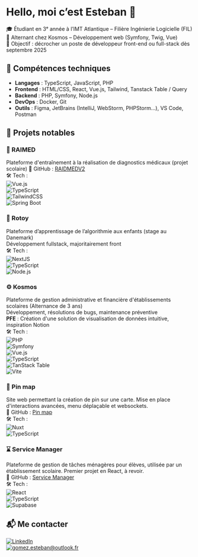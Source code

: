 <h1>Hello, moi c’est Esteban 👋</h1>

🎓 Étudiant en 3ᵉ année à l’IMT Atlantique – Filière Ingénierie Logicielle (FIL)  
💼 Alternant chez Kosmos – Développement web (Symfony, Twig, Vue)  
🎯 Objectif : décrocher un poste de développeur front-end ou full-stack dès septembre 2025



## 🔧 Compétences techniques

- **Langages** : TypeScript, JavaScript, PHP  
- **Frontend** : HTML/CSS, React, Vue.js, Tailwind, Tanstack Table / Query  
- **Backend** : PHP, Symfony, Node.js  
- **DevOps** : Docker, Git  
- **Outils** : Figma, JetBrains (IntelliJ, WebStorm, PHPStorm...), VS Code, Postman



## 🌱 Projets notables

### 🎒 RAIMED  
Plateforme d'entraînement à la réalisation de diagnostics médicaux (projet scolaire)
🔗 GitHub : [RAIDMEDV2](https://github.com/RAIDMED-PROJECT-ORG/RAIDMEDV2)  
🛠️ Tech :  
![Vue.js](https://img.shields.io/badge/Vue.js-35495E?style=for-the-badge&logo=vue.js&logoColor=4FC08D)  
![TypeScript](https://img.shields.io/badge/TypeScript-3178C6?style=for-the-badge&logo=typescript&logoColor=white)  
![TailwindCSS](https://img.shields.io/badge/TailwindCSS-38B2AC?style=for-the-badge&logo=tailwind-css&logoColor=white)  
![Spring Boot](https://img.shields.io/badge/-Spring_Boot-6DB33F?style=flat-square&logo=springboot&logoColor=white)



### 🧒 Rotoy  
Plateforme d’apprentissage de l’algorithmie aux enfants (stage au Danemark)  
Développement fullstack, majoritairement front  
🛠️ Tech :  
![NextJS](https://img.shields.io/badge/NextJS-20232A?style=for-the-badge&logo=react&logoColor=61DAFB)  
![TypeScript](https://img.shields.io/badge/TypeScript-3178C6?style=for-the-badge&logo=typescript&logoColor=white)  
![Node.js](https://img.shields.io/badge/Node.js-339933?style=for-the-badge&logo=nodedotjs&logoColor=white)



### ⚙️ Kosmos  
Plateforme de gestion administrative et financière d'établissements scolaires (Alternance de 3 ans)  
Développement, résolutions de bugs, maintenance préventive  
**PFE** : Création d'une solution de visualisation de données intuitive, inspiration Notion  
🛠️ Tech :  
![PHP](https://img.shields.io/badge/PHP-777BB4?style=for-the-badge&logo=php&logoColor=white)  
![Symfony](https://img.shields.io/badge/Symfony-000000?style=for-the-badge&logo=symfony&logoColor=white)  
![Vue.js](https://img.shields.io/badge/Vue.js-35495E?style=for-the-badge&logo=vue.js&logoColor=4FC08D)  
![TypeScript](https://img.shields.io/badge/TypeScript-3178C6?style=for-the-badge&logo=typescript&logoColor=white)  
![TanStack Table](https://img.shields.io/badge/TanStack--Table-000000?style=for-the-badge&logo=tableau&logoColor=white)  
![Vite](https://img.shields.io/badge/Vite-646CFF?style=for-the-badge&logo=vite&logoColor=white)



### 📍 Pin map  
Site web permettant la création de pin sur une carte. Mise en place d'interactions avancées, menu déplaçable et websockets.  
🔗 GitHub : [Pin map](https://github.com/EstebanzG/PinMap)  
🛠️ Tech :  
![Nuxt](https://img.shields.io/badge/-Nuxt-00C58E?style=flat-square&logo=nuxtdotjs&logoColor=white)  
![TypeScript](https://img.shields.io/badge/TypeScript-3178C6?style=for-the-badge&logo=typescript&logoColor=white)



### ⌛️ Service Manager  
Plateforme de gestion de tâches ménagères pour élèves, utilisée par un établissement scolaire. Premier projet en React, à revoir.  
🔗 GitHub : [Service Manager](https://github.com/EstebanzG/ServicesManager)  
🛠️ Tech :  
![React](https://img.shields.io/badge/-React-61DAFB?style=flat-square&logo=react&logoColor=white)  
![TypeScript](https://img.shields.io/badge/TypeScript-3178C6?style=for-the-badge&logo=typescript&logoColor=white)  
![Supabase](https://img.shields.io/badge/-Supabase-3ECF8E?style=flat-square&logo=supabase&logoColor=white)



## 📬 Me contacter

[![LinkedIn](https://img.shields.io/badge/-LinkedIn-blue?style=flat-square&logo=linkedin)](https://www.linkedin.com/in/gomez-esteban/)  
[![gomez.esteban@outlook.fr](https://img.shields.io/badge/-gomez.esteban@outlook.fr-%23333?style=flat-square&logo=gmail&logoColor=white)](mailto:gomez.esteban@outlook.fr)

